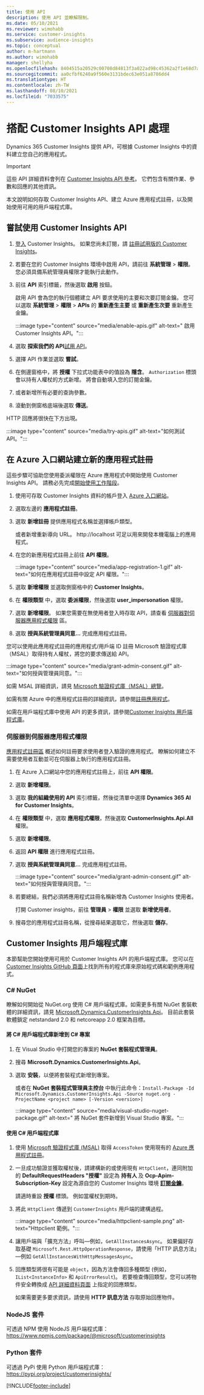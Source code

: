 ```yaml
---
title: 使用 API
description: 使用 API 並瞭解限制。
ms.date: 05/10/2021
ms.reviewer: wimohabb
ms.service: customer-insights
ms.subservice: audience-insights
ms.topic: conceptual
author: m-hartmann
ms.author: wimohabb
manager: shellyha
ms.openlocfilehash: 8404515a20529c00708d84813f3a022ad98c45362a2f1e68d7aa890d085071a9
ms.sourcegitcommit: aa0cfbf6240a9f560e3131bdec63e051a8786dd4
ms.translationtype: HT
ms.contentlocale: zh-TW
ms.lasthandoff: 08/10/2021
ms.locfileid: "7033575"
---
```

# <a name="work-with-customer-insights-apis"></a>搭配 Customer Insights API 處理

Dynamics 365 Customer Insights 提供 API，可根據 Customer Insights 中的資料建立您自己的應用程式。

> [!IMPORTANT]
> 這些 API 詳細資料會列在 [Customer Insights API 參考](https://developer.ci.ai.dynamics.com/api-details#api=CustomerInsights)。 它們包含有關作業、參數和回應的其他資訊。

本文說明如何存取 Customer Insights API、建立 Azure 應用程式註冊，以及開始使用可用的用戶端程式庫。

## <a name="get-started-trying-the-customer-insights-apis"></a>嘗試使用 Customer Insights API

1. [登入](https://home.ci.ai.dynamics.com) Customer Insights。 如果您尚未訂閱，請 [註冊試用版的 Customer Insights](https://aka.ms/tryci)。

1. 若要在您的 Customer Insights 環境中啟用 API，請前往 **系統管理** > **權限**。 您必須具備系統管理員權限才能執行此動作。

1. 前往 **API** 索引標籤，然後選取 **啟用** 按鈕。    
 
   啟用 API 會為您的執行個體建立 API 要求使用的主要和次要訂閱金鑰。 您可以選取 **系統管理** > **權限** > **APIs** 的 **重新產生主要** 或 **重新產生次要** 重新產生金鑰。

   :::image type="content" source="media/enable-apis.gif" alt-text=" 啟用 Customer Insights API。":::

1. 選取 **探索我們的 API**[試用 API](https://developer.ci.ai.dynamics.com/api-details#api=CustomerInsights&operation=Get-all-instances)。

1. 選擇 API 作業並選取 **嘗試**。

1. 在側邊窗格中，將 **授權** 下拉式功能表中的值設為 **隱含**。 `Authorization` 標頭會以持有人權杖的方式新增。 將會自動填入您的訂閱金鑰。
  
1. 或者新增所有必要的查詢參數。

1. 滾動到側窗格底端後選取 **傳送**。

HTTP 回應將很快在下方出現。

   :::image type="content" source="media/try-apis.gif" alt-text="如何測試 API。":::

## <a name="create-a-new-app-registration-in-the-azure-portal"></a>在 Azure 入口網站建立新的應用程式註冊

這些步驟可協助您使用委派權限在 Azure 應用程式中開始使用 Customer Insights API。 請務必先完成[開始使用工作階段](#get-started-trying-the-customer-insights-apis)。

1. 使用可存取 Customer Insights 資料的帳戶登入 [Azure 入口網站](https://portal.azure.com)。

1. 選取左邊的 **應用程式註冊**。

1. 選取 **新增註冊** 提供應用程式名稱並選擇帳戶類型。
 
   或者新增重新導向 URL。 http://localhost 可足以用來開發本機電腦上的應用程式。

1. 在您的新應用程式註冊上前往 **API 權限**。

   :::image type="content" source="media/app-registration-1.gif" alt-text="如何在應用程式註冊中設定 API 權限。":::

1. 選取 **新增權限** 並選取側窗格中的 **Customer Insights**。

1. 在 **權限類型** 中，選取 **委派權限**，然後選取 **user_impersonation** 權限。

1. 選取 **新增權限**。 如果您需要在無使用者登入時存取 API，請查看 [伺服器對伺服器應用程式權限](#server-to-server-application-permissions) 區。

1. 選取 **授與系統管理員同意...** 完成應用程式註冊。

您可以使用此應用程式註冊的應用程式/用戶端 ID 註冊 Microsoft 驗證程式庫（MSAL）取得持有人權杖，將您的要求傳送給 API。

:::image type="content" source="media/grant-admin-consent.gif" alt-text="如何授與管理員同意。":::

如需 MSAL 詳細資訊，請見 [Microsoft 驗證程式庫（MSAL）總覽](/azure/active-directory/develop/msal-overview)。

如需有關 Azure 中的應用程式註冊的詳細資訊，請參閱[註冊應用程式](/azure/active-directory/develop/quickstart-register-app.md#register-an-application)。

如需在用戶端程式庫中使用 API 的更多資訊，請參閱[Customer Insights 用戶端程式庫](#customer-insights-client-libraries)。

### <a name="server-to-server-application-permissions"></a>伺服器到伺服器應用程式權限

[應用程式註冊區](#create-a-new-app-registration-in-the-azure-portal) 概述如何註冊要求使用者登入驗證的應用程式。 瞭解如何建立不需要使用者互動並可在伺服器上執行的應用程式註冊。

1. 在 Azure 入口網站中您的應用程式註冊上，前往 **API 權限**。

1. 選取 **新增權限**。 

1. 選取 **我的組織使用的 API** 索引標籤，然後從清單中選擇 **Dynamics 365 AI for Customer Insights**。 

1. 在 **權限類型** 中，選取 **應用程式權限**，然後選取 **CustomerInsights.Api.All** 權限。

1. 選取 **新增權限**。

1. 返回 **API 權限** 進行應用程式註冊。

1. 選取 **授與系統管理員同意...** 完成應用程式註冊。

   :::image type="content" source="media/grant-admin-consent.gif" alt-text="如何授與管理員同意。":::

1. 若要總結，我們必須將應用程式註冊名稱新增為 Customer Insights 使用者。  
   
   打開 Customer insights，前往 **管理員** > **權限** 並選取 **新增使用者**。

1. 搜尋您的應用程式註冊名稱，從搜尋結果選取它，然後選取 **儲存**。

## <a name="customer-insights-client-libraries"></a>Customer Insights 用戶端程式庫

本節幫助您開始使用可用於 Customer Insights API 的用戶端程式庫。 您可以在 [Customer Insights GitHub 頁面](https://github.com/microsoft/Dynamics365-CustomerInsights-Client-Libraries)上找到所有的程式庫來原始程式碼和範例應用程式。 

### <a name="c-nuget"></a>C# NuGet

瞭解如何開始從 NuGet.org 使用 C# 用戶端程式庫。如需更多有關 NuGet 套裝軟體的詳細資訊，請見 [Microsoft.Dynamics.CustomerInsights.Api](https://www.nuget.org/packages/Microsoft.Dynamics.CustomerInsights.Api/)。 目前此套裝軟體鎖定 netstandard 2.0 和 netcoreapp 2.0 框架為目標。

#### <a name="add-the-c-client-library-to-a-c-project"></a>將 C# 用戶端程式庫新增到 C# 專案

1. 在 Visual Studio 中打開您的專案的 **NuGet 套裝程式管理員**。

1. 搜尋 **Microsoft.Dynamics.CustomerInsights.Api**。

1. 選取 **安裝**，以便將套裝程式新增到專案。
 
   或者在 **NuGet 套裝程式管理員主控台** 中執行此命令：`Install-Package -Id Microsoft.Dynamics.CustomerInsights.Api -Source nuget.org -ProjectName <project name> [-Version <version>]`

   :::image type="content" source="media/visual-studio-nuget-package.gif" alt-text=" 將 NuGet 套件新增到 Visual Studio 專案。":::

#### <a name="use-the-c-client-library"></a>使用 C# 用戶端程式庫

1. 使用 [Microsoft 驗證程式庫 (MSAL)](/azure/active-directory/develop/msal-overview) 取得 `AccessToken` 使用現有的 [Azure 應用程式註冊](#create-a-new-app-registration-in-the-azure-portal)。

1. 一旦成功驗證並獲取權杖後，請建構新的或使用現有 `HttpClient`，連同附加的 **DefaultRequestHeaders "授權"** 設定為 **持有人 <access token>** 及 **Ocp-Apim-Subscription-Key** 設定為源自您的 Customer Insights 環境 [**訂閱金鑰**](#get-started-trying-the-customer-insights-apis)。   
 
   請適時重設 **授權** 標頭。 例如當權杖到期時。

1. 將此 `HttpClient` 傳遞到 `CustomerInsights` 用戶端的建構過程。

   :::image type="content" source="media/httpclient-sample.png" alt-text="Httpclient 範例。":::

1. 讓用戶端與「擴充方法」呼叫—例如，`GetAllInstancesAsync`。 如果偏好存取基礎 `Microsoft.Rest.HttpOperationResponse`，請使用「HTTP 訊息方法」—例如 `GetAllInstancesWithHttpMessagesAsync`。

1. 回應類型將很有可能是 `object`，因為方法會傳回多種類型 (例如，`IList<InstanceInfo>` 和 `ApiErrorResult`)。 若要檢查傳回類型，您可以將物件安全轉換成 [API 詳細資料頁面](https://developer.ci.ai.dynamics.com/api-details#api=CustomerInsights) 上指定的回應類型。    
   
   如果需要更多要求資訊，請使用 **HTTP 訊息方法** 存取原始回應物件。

### <a name="nodejs-package"></a>NodeJS 套件

可透過 NPM 使用 NodeJS 用戶端程式庫：https://www.npmjs.com/package/@microsoft/customerinsights

### <a name="python-package"></a>Python 套件

可透過 PyPi 使用 Python 用戶端程式庫：https://pypi.org/project/customerinsights/

[!INCLUDE[footer-include](../includes/footer-banner.md)]
